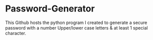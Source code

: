 # Password-Generator
This Github hosts the python program I created to generate a secure password with a number Upper/lower case letters &amp; at least 1 special character.
